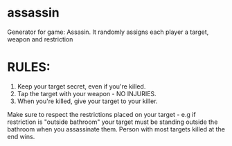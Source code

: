# assassin
Generator for game: Assasin. It randomly assigns each player a target, weapon and restriction

# RULES:
1. Keep your target secret, even if you're killed.
2. Tap the target with your weapon - NO INJURIES.
3. When you're killed, give your target to your killer.

Make sure to respect the restrictions placed on your target - e.g if restriction is "outside bathroom" your target must be standing outside the bathroom when you assassinate them.
Person with most targets killed at the end wins.
